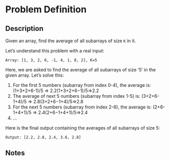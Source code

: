 # Problem Definition

## Description

Given an array, find the average of all subarrays of size `K` in it.

Let’s understand this problem with a real input:

`Array: [1, 3, 2, 6, -1, 4, 1, 8, 2], K=5`

Here, we are asked to find the average of all subarrays of size ‘5’ in the given array. Let’s solve this:

1. For the first 5 numbers (subarray from index 0-4), the average is: (1+3+2+6-1)/5 => 2.2(1+3+2+6−1)/5=>2.2
2. The average of next 5 numbers (subarray from index 1-5) is: (3+2+6-1+4)/5 => 2.8(3+2+6−1+4)/5=>2.8
3. For the next 5 numbers (subarray from index 2-6), the average is: (2+6-1+4+1)/5 => 2.4(2+6−1+4+1)/5=>2.4
4. …

Here is the final output containing the averages of all subarrays of size 5:

`Output: [2.2, 2.8, 2.4, 3.6, 2.8]`

## Notes
